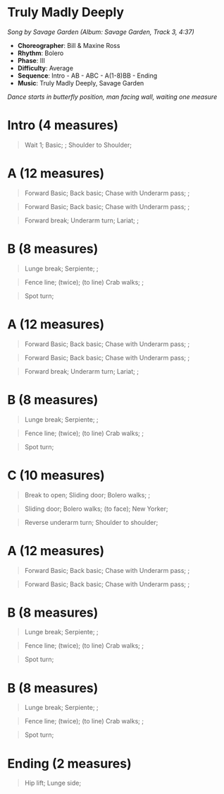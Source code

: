 # Truly Madly Deeply
*Song by Savage Garden (Album: Savage Garden, Track 3, 4:37)*

* **Choreographer**: Bill & Maxine Ross
* **Rhythm**: Bolero
* **Phase**: III
* **Difficulty**: Average
* **Sequence**: Intro - AB - ABC - A(1-8)BB - Ending
* **Music**: Truly Madly Deeply, Savage Garden

*Dance starts in butterfly position, man facing wall, waiting one measure*


# Intro (4 measures)

> Wait 1; Basic; ; Shoulder to Shoulder;

# A (12 measures)

> Forward Basic; Back basic; Chase with Underarm pass; ;

> Forward Basic; Back basic; Chase with Underarm pass;  ;

> Forward break; Underarm turn; Lariat; ;

# B (8 measures)

> Lunge break; Serpiente; ;

> Fence line; (twice); (to line) Crab walks; ;

> Spot turn;

# A (12 measures)

> Forward Basic; Back basic; Chase with Underarm pass; ;

> Forward Basic; Back basic; Chase with Underarm pass;  ;

> Forward break; Underarm turn; Lariat; ;

# B (8 measures)

> Lunge break; Serpiente; ;

> Fence line; (twice); (to line) Crab walks; ;

> Spot turn;

# C (10 measures)

> Break to open; Sliding door; Bolero walks; ;

> Sliding door; Bolero walks; (to face); New Yorker;

> Reverse underarm turn; Shoulder to shoulder;

# A (12 measures)

> Forward Basic; Back basic; Chase with Underarm pass; ;

> Forward Basic; Back basic; Chase with Underarm pass;  ;

# B (8 measures)

> Lunge break; Serpiente; ;

> Fence line; (twice); (to line) Crab walks; ;

> Spot turn;

# B (8 measures)

> Lunge break; Serpiente; ;

> Fence line; (twice); (to line) Crab walks; ;

> Spot turn;

# Ending (2 measures)

> Hip lift; Lunge side;

<meta name="x:audio-file" content="s/Savage Garden/Savage Garden/Savage Garden -Truly Madly Deeply.mp3">